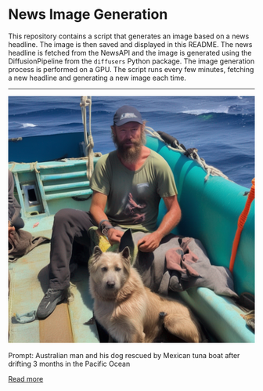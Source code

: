 # News Image Generation
This repository contains a script that generates an image based on a news headline. The image is then saved and displayed in this README.
The news headline is fetched from the NewsAPI and the image is generated using the DiffusionPipeline from the `diffusers` Python package. The image generation process is performed on a GPU.
The script runs every few minutes, fetching a new headline and generating a new image each time.

---

![Generated Image](image.png)

Prompt: Australian man and his dog rescued by Mexican tuna boat after drifting 3 months in the Pacific Ocean

[Read more](https://wpde.com/news/nation-world/sydney-australian-man-and-his-dog-rescued-by-mexican-tuna-boat-after-drifting-3-months-in-the-pacific-ocean-manzanillo-timothy-shaddock-catamaran-aloha-toa)